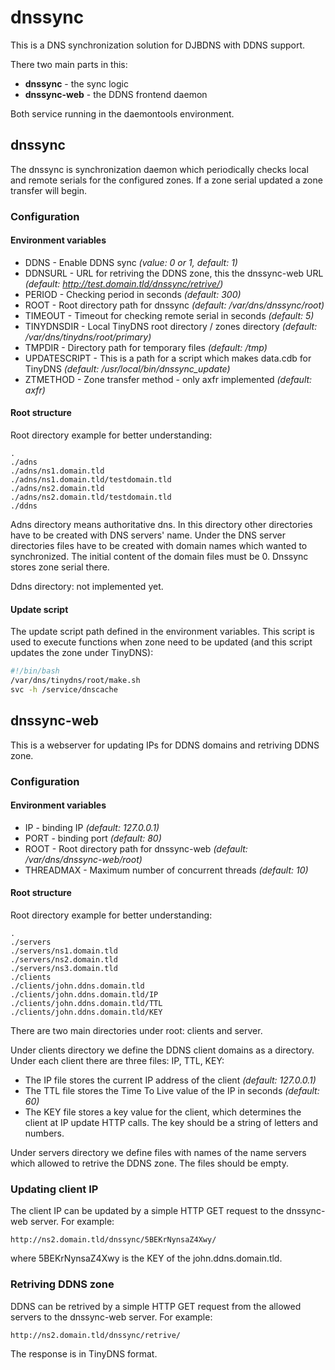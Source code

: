 # dnssync
This is a DNS synchronization solution for DJBDNS with DDNS support.

There two main parts in this:
* **dnssync** - the sync logic
* **dnssync-web** - the DDNS frontend daemon

Both service running in the daemontools environment.

## dnssync

The dnssync is synchronization daemon which periodically checks local and remote serials for the configured zones. If a zone serial updated a zone transfer will begin.

### Configuration

#### Environment variables

* DDNS - Enable DDNS sync *(value: 0 or 1, default: 1)*
* DDNSURL - URL for retriving the DDNS zone, this the dnssync-web URL *(default: http://test.domain.tld/dnssync/retrive/)*
* PERIOD - Checking period in seconds *(default: 300)*
* ROOT - Root directory path for dnssync *(default: /var/dns/dnssync/root)*
* TIMEOUT - Timeout for checking remote serial in seconds *(default: 5)*
* TINYDNSDIR - Local TinyDNS root directory / zones directory *(default: /var/dns/tinydns/root/primary)*
* TMPDIR - Directory path for temporary files *(default: /tmp)*
* UPDATESCRIPT - This is a path for a script which makes data.cdb for TinyDNS *(default: /usr/local/bin/dnssync_update)*
* ZTMETHOD - Zone transfer method - only axfr implemented *(default: axfr)*

#### Root structure

Root directory example for better understanding:
```
.
./adns
./adns/ns1.domain.tld
./adns/ns1.domain.tld/testdomain.tld
./adns/ns2.domain.tld
./adns/ns2.domain.tld/testdomain.tld
./ddns
```

Adns directory means authoritative dns. In this directory other directories have to be created with DNS servers' name.
Under the DNS server directories files have to be created with domain names which wanted to synchronized. The initial
content of the domain files must be 0. Dnssync stores zone serial there.

Ddns directory: not implemented yet.

#### Update script

The update script path defined in the environment variables. This script is used to execute functions when zone need to be updated (and this script updates the zone under TinyDNS):

```bash
#!/bin/bash
/var/dns/tinydns/root/make.sh
svc -h /service/dnscache
```

## dnssync-web

This is a webserver for updating IPs for DDNS domains and retriving DDNS zone.

### Configuration

#### Environment variables

* IP - binding IP *(default: 127.0.0.1)*
* PORT - binding port *(default: 80)*
* ROOT - Root directory path for dnssync-web *(default: /var/dns/dnssync-web/root)*
* THREADMAX - Maximum number of concurrent threads *(default: 10)*

#### Root structure

Root directory example for better understanding:

```
.
./servers
./servers/ns1.domain.tld
./servers/ns2.domain.tld
./servers/ns3.domain.tld
./clients
./clients/john.ddns.domain.tld
./clients/john.ddns.domain.tld/IP
./clients/john.ddns.domain.tld/TTL
./clients/john.ddns.domain.tld/KEY
```

There are two main directories under root: clients and server.

Under clients directory we define the DDNS client domains as a directory. Under each client there are three files: IP, TTL, KEY:
* The IP file stores the current IP address of the client *(default: 127.0.0.1)*
* The TTL file stores the Time To Live value of the IP in seconds *(default: 60)*
* The KEY file stores a key value for the client, which determines the client at IP update HTTP calls. The key should be a  string of letters and numbers.

Under servers directory we define files with names of the name servers which allowed to retrive the DDNS zone. The files should be empty.

### Updating client IP

The client IP can be updated by a simple HTTP GET request to the dnssync-web server. For example:
```
http://ns2.domain.tld/dnssync/5BEKrNynsaZ4Xwy/
```
where 5BEKrNynsaZ4Xwy is the KEY of the john.ddns.domain.tld.

### Retriving DDNS zone

DDNS can be retrived by a simple HTTP GET request from the allowed servers to the dnssync-web server. For example:
```
http://ns2.domain.tld/dnssync/retrive/
```
The response is in TinyDNS format.
